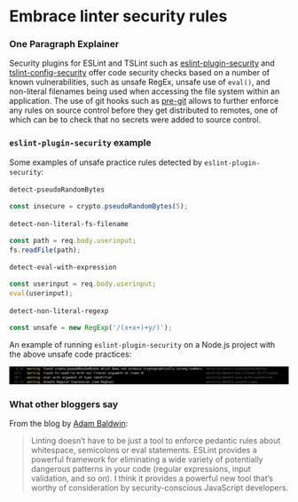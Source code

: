 # Embrace linter security rules

### One Paragraph Explainer

Security plugins for ESLint and TSLint such as [eslint-plugin-security](https://github.com/nodesecurity/eslint-plugin-security) and [tslint-config-security](https://www.npmjs.com/package/tslint-config-security) offer code security checks based on a number of known vulnerabilities, such as unsafe RegEx, unsafe use of `eval()`, and non-literal filenames being used when accessing the file system within an application. The use of git hooks such as [pre-git](https://github.com/bahmutov/pre-git) allows to further enforce any rules on source control before they get distributed to remotes, one of which can be to check that no secrets were added to source control.

### `eslint-plugin-security` example

Some examples of unsafe practice rules detected by `eslint-plugin-security`:

`detect-pseudoRandomBytes`

```javascript
const insecure = crypto.pseudoRandomBytes(5);
```

`detect-non-literal-fs-filename`

```javascript
const path = req.body.userinput;
fs.readFile(path);
```

`detect-eval-with-expression`

```javascript
const userinput = req.body.userinput;
eval(userinput);
```

`detect-non-literal-regexp`

```javascript
const unsafe = new RegExp('/(x+x+)+y/)');
```

An example of running `eslint-plugin-security` on a Node.js project with the above unsafe code practices:

![nsp check example](../../assets/images/eslint-plugin-security.png)

### What other bloggers say

From the blog by [Adam Baldwin](https://www.safaribooksonline.com/blog/2014/03/28/using-eslint-plugins-node-js-app-security/):
> Linting doesn’t have to be just a tool to enforce pedantic rules about whitespace, semicolons or eval statements. ESLint provides a powerful framework for eliminating a wide variety of potentially dangerous patterns in your code (regular expressions, input validation, and so on). I think it provides a powerful new tool that’s worthy of consideration by security-conscious JavaScript developers.
